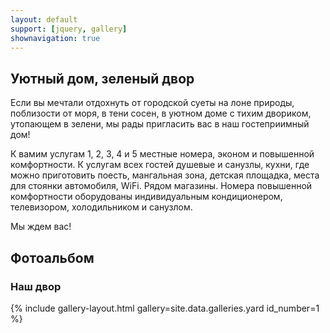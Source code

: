 ```yaml
---
layout: default
support: [jquery, gallery]
shownavigation: true
---
```

## Уютный дом, зеленый двор

Если вы мечтали отдохнуть от городской суеты на лоне природы, поблизости от моря, в тени сосен, в уютном доме с тихим двориком, утопающем в зелени, мы рады пригласить вас в наш гостеприимный дом!

К вамим услугам 1, 2, 3, 4 и 5 местные номера, эконом и повышенной комфортности. К услугам всех гостей душевые и санузлы, кухни, где можно приготовить поесть, мангальная зона, детская площадка, места для стоянки автомобиля, WiFi. Рядом магазины. Номера повышенной комфортности оборудованы индивидуальным кондиционером, телевизором, холодильником и санузлом.

Мы ждем вас!
<br>
## Фотоальбом
### Наш двор
{% include gallery-layout.html gallery=site.data.galleries.yard id_number=1 %}
